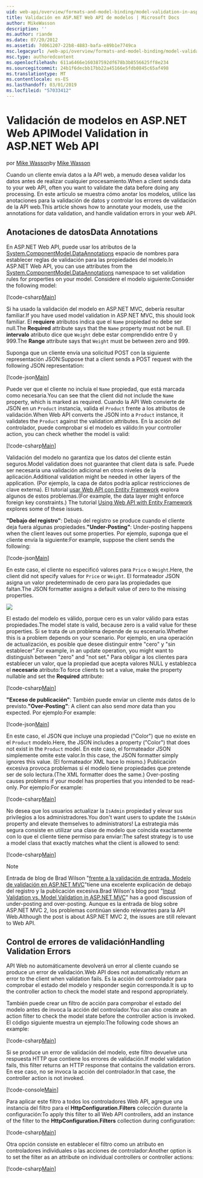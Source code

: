 ```yaml
---
uid: web-api/overview/formats-and-model-binding/model-validation-in-aspnet-web-api
title: Validación en ASP.NET Web API de modelos | Microsoft Docs
author: MikeWasson
description: ''
ms.author: riande
ms.date: 07/20/2012
ms.assetid: 7d061207-22b8-4883-bafa-e89b1e7749ca
msc.legacyurl: /web-api/overview/formats-and-model-binding/model-validation-in-aspnet-web-api
msc.type: authoredcontent
ms.openlocfilehash: 611a6466e160387592df678b3b8556625ff8e234
ms.sourcegitcommit: 24b1f6decbb17bb22a45166e5fdb0845c65af498
ms.translationtype: MT
ms.contentlocale: es-ES
ms.lasthandoff: 03/01/2019
ms.locfileid: "57033412"
---
```

<a name="model-validation-in-aspnet-web-api"></a><span data-ttu-id="20eed-102">Validación de modelos en ASP.NET Web API</span><span class="sxs-lookup"><span data-stu-id="20eed-102">Model Validation in ASP.NET Web API</span></span>
====================
<span data-ttu-id="20eed-103">por [Mike Wasson](https://github.com/MikeWasson)</span><span class="sxs-lookup"><span data-stu-id="20eed-103">by [Mike Wasson](https://github.com/MikeWasson)</span></span>

<span data-ttu-id="20eed-104">Cuando un cliente envía datos a la API web, a menudo desea validar los datos antes de realizar cualquier procesamiento.</span><span class="sxs-lookup"><span data-stu-id="20eed-104">When a client sends data to your web API, often you want to validate the data before doing any processing.</span></span> <span data-ttu-id="20eed-105">En este artículo se muestra cómo anotar los modelos, utilice las anotaciones para la validación de datos y controlar los errores de validación de la API web.</span><span class="sxs-lookup"><span data-stu-id="20eed-105">This article shows how to annotate your models, use the annotations for data validation, and handle validation errors in your web API.</span></span>

## <a name="data-annotations"></a><span data-ttu-id="20eed-106">Anotaciones de datos</span><span class="sxs-lookup"><span data-stu-id="20eed-106">Data Annotations</span></span>

<span data-ttu-id="20eed-107">En ASP.NET Web API, puede usar los atributos de la [System.ComponentModel.DataAnnotations](/dotnet/api/system.componentmodel.dataannotations) espacio de nombres para establecer reglas de validación para las propiedades del modelo.</span><span class="sxs-lookup"><span data-stu-id="20eed-107">In ASP.NET Web API, you can use attributes from the [System.ComponentModel.DataAnnotations](/dotnet/api/system.componentmodel.dataannotations) namespace to set validation rules for properties on your model.</span></span> <span data-ttu-id="20eed-108">Considere el modelo siguiente:</span><span class="sxs-lookup"><span data-stu-id="20eed-108">Consider the following model:</span></span>

[!code-csharp[Main](model-validation-in-aspnet-web-api/samples/sample1.cs)]

<span data-ttu-id="20eed-109">Si ha usado la validación del modelo en ASP.NET MVC, debería resultar familiar.</span><span class="sxs-lookup"><span data-stu-id="20eed-109">If you have used model validation in ASP.NET MVC, this should look familiar.</span></span> <span data-ttu-id="20eed-110">El **requiere** atributos indica que el `Name` propiedad no debe ser null.</span><span class="sxs-lookup"><span data-stu-id="20eed-110">The **Required** attribute says that the `Name` property must not be null.</span></span> <span data-ttu-id="20eed-111">El **intervalo** atributo dice que `Weight` debe estar comprendido entre 0 y 999.</span><span class="sxs-lookup"><span data-stu-id="20eed-111">The **Range** attribute says that `Weight` must be between zero and 999.</span></span>

<span data-ttu-id="20eed-112">Suponga que un cliente envía una solicitud POST con la siguiente representación JSON:</span><span class="sxs-lookup"><span data-stu-id="20eed-112">Suppose that a client sends a POST request with the following JSON representation:</span></span>

[!code-json[Main](model-validation-in-aspnet-web-api/samples/sample2.json)]

<span data-ttu-id="20eed-113">Puede ver que el cliente no incluía el `Name` propiedad, que está marcada como necesaria.</span><span class="sxs-lookup"><span data-stu-id="20eed-113">You can see that the client did not include the `Name` property, which is marked as required.</span></span> <span data-ttu-id="20eed-114">Cuando la API Web convierte de JSON en un `Product` instancia, valida el `Product` frente a los atributos de validación.</span><span class="sxs-lookup"><span data-stu-id="20eed-114">When Web API converts the JSON into a `Product` instance, it validates the `Product` against the validation attributes.</span></span> <span data-ttu-id="20eed-115">En la acción del controlador, puede comprobar si el modelo es válido:</span><span class="sxs-lookup"><span data-stu-id="20eed-115">In your controller action, you can check whether the model is valid:</span></span>

[!code-csharp[Main](model-validation-in-aspnet-web-api/samples/sample3.cs)]

<span data-ttu-id="20eed-116">Validación del modelo no garantiza que los datos del cliente están seguros.</span><span class="sxs-lookup"><span data-stu-id="20eed-116">Model validation does not guarantee that client data is safe.</span></span> <span data-ttu-id="20eed-117">Puede ser necesaria una validación adicional en otros niveles de la aplicación.</span><span class="sxs-lookup"><span data-stu-id="20eed-117">Additional validation might be needed in other layers of the application.</span></span> <span data-ttu-id="20eed-118">(Por ejemplo, la capa de datos podría aplicar restricciones de clave externa). El tutorial [usar Web API con Entity Framework](../data/using-web-api-with-entity-framework/part-1.md) explora algunos de estos problemas.</span><span class="sxs-lookup"><span data-stu-id="20eed-118">(For example, the data layer might enforce foreign key constraints.) The tutorial [Using Web API with Entity Framework](../data/using-web-api-with-entity-framework/part-1.md) explores some of these issues.</span></span>

<span data-ttu-id="20eed-119">**"Debajo del registro"**: Debajo del registro se produce cuando el cliente deja fuera algunas propiedades.</span><span class="sxs-lookup"><span data-stu-id="20eed-119">**"Under-Posting"**: Under-posting happens when the client leaves out some properties.</span></span> <span data-ttu-id="20eed-120">Por ejemplo, suponga que el cliente envía la siguiente:</span><span class="sxs-lookup"><span data-stu-id="20eed-120">For example, suppose the client sends the following:</span></span>

[!code-json[Main](model-validation-in-aspnet-web-api/samples/sample4.json)]

<span data-ttu-id="20eed-121">En este caso, el cliente no especificó valores para `Price` o `Weight`.</span><span class="sxs-lookup"><span data-stu-id="20eed-121">Here, the client did not specify values for `Price` or `Weight`.</span></span> <span data-ttu-id="20eed-122">El formateador JSON asigna un valor predeterminado de cero para las propiedades que faltan.</span><span class="sxs-lookup"><span data-stu-id="20eed-122">The JSON formatter assigns a default value of zero to the missing properties.</span></span>

![](model-validation-in-aspnet-web-api/_static/image1.png)

<span data-ttu-id="20eed-123">El estado del modelo es válido, porque cero es un valor válido para estas propiedades.</span><span class="sxs-lookup"><span data-stu-id="20eed-123">The model state is valid, because zero is a valid value for these properties.</span></span> <span data-ttu-id="20eed-124">Si se trata de un problema depende de su escenario.</span><span class="sxs-lookup"><span data-stu-id="20eed-124">Whether this is a problem depends on your scenario.</span></span> <span data-ttu-id="20eed-125">Por ejemplo, en una operación de actualización, es posible que desee distinguir entre "cero" y "sin establecer".</span><span class="sxs-lookup"><span data-stu-id="20eed-125">For example, in an update operation, you might want to distinguish between "zero" and "not set."</span></span> <span data-ttu-id="20eed-126">Para obligar a los clientes para establecer un valor, que la propiedad que acepta valores NULL y establezca el **necesario** atributo:</span><span class="sxs-lookup"><span data-stu-id="20eed-126">To force clients to set a value, make the property nullable and set the **Required** attribute:</span></span>

[!code-csharp[Main](model-validation-in-aspnet-web-api/samples/sample5.cs?highlight=1-2)]

<span data-ttu-id="20eed-127">**"Exceso de publicación"**: También puede enviar un cliente *más* datos de lo previsto.</span><span class="sxs-lookup"><span data-stu-id="20eed-127">**"Over-Posting"**: A client can also send *more* data than you expected.</span></span> <span data-ttu-id="20eed-128">Por ejemplo:</span><span class="sxs-lookup"><span data-stu-id="20eed-128">For example:</span></span>

[!code-json[Main](model-validation-in-aspnet-web-api/samples/sample6.json)]

<span data-ttu-id="20eed-129">En este caso, el JSON que incluye una propiedad ("Color") que no existe en el `Product` modelo.</span><span class="sxs-lookup"><span data-stu-id="20eed-129">Here, the JSON includes a property ("Color") that does not exist in the `Product` model.</span></span> <span data-ttu-id="20eed-130">En este caso, el formateador JSON simplemente omite este valor.</span><span class="sxs-lookup"><span data-stu-id="20eed-130">In this case, the JSON formatter simply ignores this value.</span></span> <span data-ttu-id="20eed-131">(El formateador XML hace lo mismo.) Publicación excesiva provoca problemas si el modelo tiene propiedades que pretende ser de solo lectura.</span><span class="sxs-lookup"><span data-stu-id="20eed-131">(The XML formatter does the same.) Over-posting causes problems if your model has properties that you intended to be read-only.</span></span> <span data-ttu-id="20eed-132">Por ejemplo:</span><span class="sxs-lookup"><span data-stu-id="20eed-132">For example:</span></span>

[!code-csharp[Main](model-validation-in-aspnet-web-api/samples/sample7.cs)]

<span data-ttu-id="20eed-133">No desea que los usuarios actualizar la `IsAdmin` propiedad y elevar sus privilegios a los administradores.</span><span class="sxs-lookup"><span data-stu-id="20eed-133">You don't want users to update the `IsAdmin` property and elevate themselves to administrators!</span></span> <span data-ttu-id="20eed-134">La estrategia más segura consiste en utilizar una clase de modelo que coincida exactamente con lo que el cliente tiene permiso para enviar:</span><span class="sxs-lookup"><span data-stu-id="20eed-134">The safest strategy is to use a model class that exactly matches what the client is allowed to send:</span></span>

[!code-csharp[Main](model-validation-in-aspnet-web-api/samples/sample8.cs)]

> [!NOTE]
> <span data-ttu-id="20eed-135">Entrada de blog de Brad Wilson "[frente a la validación de entrada. Modelo de validación en ASP.NET MVC](http://bradwilson.typepad.com/blog/2010/01/input-validation-vs-model-validation-in-aspnet-mvc.html)"tiene una excelente explicación de debajo del registro y la publicación excesiva.</span><span class="sxs-lookup"><span data-stu-id="20eed-135">Brad Wilson's blog post "[Input Validation vs. Model Validation in ASP.NET MVC](http://bradwilson.typepad.com/blog/2010/01/input-validation-vs-model-validation-in-aspnet-mvc.html)" has a good discussion of under-posting and over-posting.</span></span> <span data-ttu-id="20eed-136">Aunque es la entrada de blog sobre ASP.NET MVC 2, los problemas continúan siendo relevantes para la API Web.</span><span class="sxs-lookup"><span data-stu-id="20eed-136">Although the post is about ASP.NET MVC 2, the issues are still relevant to Web API.</span></span>


## <a name="handling-validation-errors"></a><span data-ttu-id="20eed-137">Control de errores de validación</span><span class="sxs-lookup"><span data-stu-id="20eed-137">Handling Validation Errors</span></span>

<span data-ttu-id="20eed-138">API Web no automáticamente devolverá un error al cliente cuando se produce un error de validación.</span><span class="sxs-lookup"><span data-stu-id="20eed-138">Web API does not automatically return an error to the client when validation fails.</span></span> <span data-ttu-id="20eed-139">Es la acción del controlador para comprobar el estado del modelo y responder según corresponda.</span><span class="sxs-lookup"><span data-stu-id="20eed-139">It is up to the controller action to check the model state and respond appropriately.</span></span>

<span data-ttu-id="20eed-140">También puede crear un filtro de acción para comprobar el estado del modelo antes de invoca la acción del controlador.</span><span class="sxs-lookup"><span data-stu-id="20eed-140">You can also create an action filter to check the model state before the controller action is invoked.</span></span> <span data-ttu-id="20eed-141">El código siguiente muestra un ejemplo:</span><span class="sxs-lookup"><span data-stu-id="20eed-141">The following code shows an example:</span></span>

[!code-csharp[Main](model-validation-in-aspnet-web-api/samples/sample9.cs)]

<span data-ttu-id="20eed-142">Si se produce un error de validación del modelo, este filtro devuelve una respuesta HTTP que contiene los errores de validación.</span><span class="sxs-lookup"><span data-stu-id="20eed-142">If model validation fails, this filter returns an HTTP response that contains the validation errors.</span></span> <span data-ttu-id="20eed-143">En ese caso, no se invoca la acción del controlador.</span><span class="sxs-lookup"><span data-stu-id="20eed-143">In that case, the controller action is not invoked.</span></span>

[!code-console[Main](model-validation-in-aspnet-web-api/samples/sample10.cmd)]

<span data-ttu-id="20eed-144">Para aplicar este filtro a todos los controladores Web API, agregue una instancia del filtro para el **HttpConfiguration.Filters** colección durante la configuración:</span><span class="sxs-lookup"><span data-stu-id="20eed-144">To apply this filter to all Web API controllers, add an instance of the filter to the **HttpConfiguration.Filters** collection during configuration:</span></span>

[!code-csharp[Main](model-validation-in-aspnet-web-api/samples/sample11.cs)]

<span data-ttu-id="20eed-145">Otra opción consiste en establecer el filtro como un atributo en controladores individuales o las acciones de controlador:</span><span class="sxs-lookup"><span data-stu-id="20eed-145">Another option is to set the filter as an attribute on individual controllers or controller actions:</span></span>

[!code-csharp[Main](model-validation-in-aspnet-web-api/samples/sample12.cs)]
